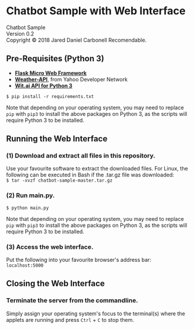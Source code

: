 # Chatbot Sample with Web Interface
Chatbot Sample  
Version 0.2  
Copyright &copy; 2018 Jared Daniel Carbonell Recomendable.

## Pre-Requisites (Python 3)
* [**Flask Micro Web Framework**](http://flask.pocoo.org/)
* [**Weather-API**](https://developer.yahoo.com/weather/), from Yahoo Developer Network
* [**Wit.ai API for Python 3**](https://github.com/wit-ai/pywit)

```
$ pip install -r requirements.txt
```
Note that depending on your operating system, you may need to replace `pip` with `pip3` to install the above packages on Python 3, as the scripts will require Python 3 to be installed.

## Running the Web Interface

### (1) Download and extract all files in this repository.  
Use your favourite software to extract the downloaded files. For Linux, the following can be executed in Bash if the .tar.gz file was downloaded:  
```$ tar -xvzf chatbot-sample-master.tar.gz```

### (2) Run main.py.
```
$ python main.py
```
Note that depending on your operating system, you may need to replace `pip` with `pip3` to install the above packages on Python 3, as the scripts will require Python 3 to be installed.

### (3) Access the web interface.  
Put the following into your favourite browser's address bar:  
```localhost:5000 ```

## Closing the Web Interface

### Terminate the server from the commandline.
Simply assign your operating system's focus to the terminal(s) where the applets are running and press `Ctrl` + `C` to stop them.
